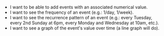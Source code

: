 - I want to be able to add events with an associated numerical value.
- I want to see the frequency of an event (e.g.: 1/day, 1/week).
- I want to see the recurrence pattern of an event (e.g.: every Tuesday, every 2nd Sunday at 6pm, every Monday and Wednesday at 10am, etc.).
- I want to see a graph of the event's value over time (a line graph will do).
